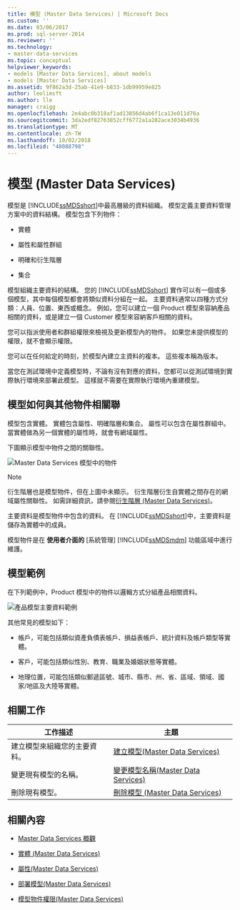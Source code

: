 ```yaml
---
title: 模型 (Master Data Services) | Microsoft Docs
ms.custom: ''
ms.date: 03/06/2017
ms.prod: sql-server-2014
ms.reviewer: ''
ms.technology:
- master-data-services
ms.topic: conceptual
helpviewer_keywords:
- models [Master Data Services], about models
- models [Master Data Services]
ms.assetid: 9f862a3d-25ab-41e9-b833-1db99959e825
author: leolimsft
ms.author: lle
manager: craigg
ms.openlocfilehash: 2e4abc0b318af1ad13856d4ab6f1ca13e011d76a
ms.sourcegitcommit: 3da2edf82763852cff6772a1a282ace3034b4936
ms.translationtype: MT
ms.contentlocale: zh-TW
ms.lasthandoff: 10/02/2018
ms.locfileid: "48088798"
---
```

# <a name="models-master-data-services"></a>模型 (Master Data Services)
  模型是 [!INCLUDE[ssMDSshort](../includes/ssmdsshort-md.md)]中最高層級的資料組織。 模型定義主要資料管理方案中的資料結構。 模型包含下列物件：  
  
-   實體  
  
-   屬性和屬性群組  
  
-   明確和衍生階層  
  
-   集合  
  
 模型組織主要資料的結構。 您的 [!INCLUDE[ssMDSshort](../includes/ssmdsshort-md.md)] 實作可以有一個或多個模型，其中每個模型都會將類似資料分組在一起。 主要資料通常以四種方式分類：人員、位置、東西或概念。 例如，您可以建立一個 Product 模型來容納產品相關的資料，或是建立一個 Customer 模型來容納客戶相關的資料。  
  
 您可以指派使用者和群組權限來檢視及更新模型內的物件。 如果您未提供模型的權限，就不會顯示權限。  
  
 您可以在任何給定的時刻，於模型內建立主資料的複本。 這些複本稱為版本。  
  
 當您在測試環境中定義模型時，不論有沒有對應的資料，您都可以從測試環境到實際執行環境來部署此模型。 這樣就不需要在實際執行環境內重建模型。  
  
## <a name="how-models-relate-to-other-objects"></a>模型如何與其他物件相關聯  
 模型包含實體。 實體包含屬性、明確階層和集合。 屬性可以包含在屬性群組中。 當實體做為另一個實體的屬性時，就會有網域屬性。  
  
 下圖顯示模型中物件之間的關聯性。  
  
 ![Master Data Services 模型中的物件](../../2014/master-data-services/media/mds-conc-model-circles.gif "Master Data Services 模型中的物件")  
  
> [!NOTE]  
>  衍生階層也是模型物件，但在上圖中未顯示。 衍生階層衍生自實體之間存在的網域屬性關聯性。 如需詳細資訊，請參閱[衍生階層 &#40;Master Data Services&#41;](derived-hierarchies-master-data-services.md)。  
  
 主要資料是模型物件中包含的資料。 在 [!INCLUDE[ssMDSshort](../includes/ssmdsshort-md.md)]中，主要資料是儲存為實體中的成員。  
  
 模型物件是在 **使用者介面的** [系統管理] [!INCLUDE[ssMDSmdm](../includes/ssmdsmdm-md.md)] 功能區域中進行維護。  
  
## <a name="model-example"></a>模型範例  
 在下列範例中，Product 模型中的物件以邏輯方式分組產品相關資料。  
  
 ![產品模型主要資料範例](../../2014/master-data-services/media/mds-conc-model.gif "產品模型主要資料範例")  
  
 其他常見的模型如下：  
  
-   帳戶，可能包括類似資產負債表帳戶、損益表帳戶、統計資料及帳戶類型等實體。  
  
-   客戶，可能包括類似性別、教育、職業及婚姻狀態等實體。  
  
-   地理位置，可能包括類似郵遞區號、城市、縣市、州、省、區域、領域、國家/地區及大陸等實體。  
  
## <a name="related-tasks"></a>相關工作  
  
|工作描述|主題|  
|----------------------|-----------|  
|建立模型來組織您的主要資料。|[建立模型&#40;Master Data Services&#41;](../../2014/master-data-services/create-a-model-master-data-services.md)|  
|變更現有模型的名稱。|[變更模型名稱&#40;Master Data Services&#41;](../../2014/master-data-services/change-a-model-name-master-data-services.md)|  
|刪除現有模型。|[刪除模型 &#40;Master Data Services&#41;](../../2014/master-data-services/delete-a-model-master-data-services.md)|  
  
## <a name="related-content"></a>相關內容  
  
-   [Master Data Services 概觀](master-data-services-overview-mds.md)  
  
-   [實體 &#40;Master Data Services&#41;](../../2014/master-data-services/entities-master-data-services.md)  
  
-   [屬性&#40;Master Data Services&#41;](../../2014/master-data-services/attributes-master-data-services.md)  
  
-   [部署模型&#40;Master Data Services&#41;](../../2014/master-data-services/deploying-models-master-data-services.md)  
  
-   [模型物件權限&#40;Master Data Services&#41;](../../2014/master-data-services/model-object-permissions-master-data-services.md)  
  
  
